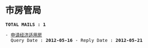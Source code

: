 # 市房管局
<pre><b>TOTAL MAILS : 1</b></pre>
<pre>
- <a href="../../categories/mails/1204.md">申请经济适用房</a><br/>  Query Date : <b>2012-05-16</b> - Reply Date : <b>2012-05-21</b>
</pre>